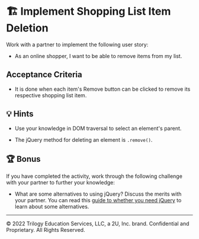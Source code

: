 # 🏗️ Implement Shopping List Item Deletion

Work with a partner to implement the following user story:

* As an online shopper, I want to be able to remove items from my list.

## Acceptance Criteria

* It is done when each item's Remove button can be clicked to remove its respective shopping list item.

## 💡 Hints

* Use your knowledge in DOM traversal to select an element's parent.

* The jQuery method for deleting an element is `.remove()`.

## 🏆 Bonus

If you have completed the activity, work through the following challenge with your partner to further your knowledge:

* What are some alternatives to using jQuery? Discuss the merits with your partner. You can read this [guide to whether you need jQuery](http://youmightnotneedjquery.com/) to learn about some alternatives.

---

© 2022 Trilogy Education Services, LLC, a 2U, Inc. brand. Confidential and Proprietary. All Rights Reserved.
